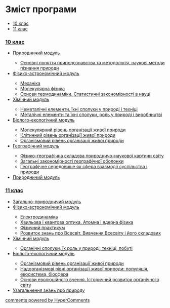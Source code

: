 <div id="hypercomments_widget" class="js-hypercomments-widget invisible"></div>

# Зміст програми

<div>
  <!-- Nav tabs -->
  <ul class="nav nav-tabs" role="tablist">
    <li role="presentation" class="active"><a href="#home" aria-controls="home" role="tab" data-toggle="tab">10 клас</a></li>
    <li role="presentation"><a href="#menu1" aria-controls="menu1" role="tab" data-toggle="tab">11 клас</a></li>
  </ul>
  <!-- Tab panes -->
  <div class="tab-content">
    <div role="tabpanel" class="tab-pane active" id="home"><h3><a href="http://nature-v4.ed-era.com/1/10_klas.html">10 клас</a></h3>
<ul type="disc">
<li><a href="http://nature-v4.ed-era.com/1/1/prirodnychyi1.html">Природничий модуль</a></li>
    <ul>
        <li><a href="http://nature-v4.ed-era.com/1/1/osnovny_ponyattya.html">Основні поняття природознавства та методологія, наукові методи пізнання природи</a></li>
    </ul>
<li><a href="http://nature-v4.ed-era.com/1/2/fiziko_astronomychnyi.html">Фізико-астрономічний модуль</a></li>
    <ul>
        <li><a href="http://nature-v4.ed-era.com/1/2/mechanika.html">Механіка</a></li>
        <li><a href="http://nature-v4.ed-era.com/1/2/moleculyarna_fizika.html">Молекулярна фізика</a></li>
        <li><a href="http://nature-v4.ed-era.com/1/2/termodynamika.html">Основи термодинаміки. Статистичні закономірності в науці</a></li>
    </ul>
<li><a href="http://nature-v4.ed-era.com/1/3/khimichnyi.html">Хімічний модуль</a></li>
    <ul>
        <li><a href="http://nature-v4.ed-era.com/1/3/nemetally.html">Неметалічні елементи, їхні сполуки у природі і техніці</a></li>
        <li><a href="http://nature-v4.ed-era.com/1/3/metally.html">Металічні елементи та їхні сполуки, роль у природі і виробництві</a></li>
    </ul>
<li><a href="http://nature-v4.ed-era.com/1/4/biologo_ekologychnyi.html">Біолого-екологічний модуль</a></li>
    <ul>
        <li><a href="http://nature-v4.ed-era.com/1/4/moleculyarnyi_riven.html">Молекулярний рівень організації живої природи</a></li>
        <li><a href="http://nature-v4.ed-era.com/1/4/klitynnyi_ryven.html">Клітинний рівень організації живої природи</a></li>
        <li><a href="http://nature-v4.ed-era.com/1/4/organizmovyi_riven.html">Організмовий рівень організації живої природи</a></li>
    </ul>
<li><a href="http://nature-v4.ed-era.com/1/5/geografychyi.html">Географічний модуль</a></li>
    <ul>
        <li><a href="http://nature-v4.ed-era.com/1/5/fiziko_geografychna_skladova.html">Фізико-географічна складова природничо-наукової картини світу</a></li>
        <li><a href="http://nature-v4.ed-era.com/1/5/zagalni_zakonomirnosti.html">Загальні закономірності географічної оболонки</a></li>
        <li><a href="http://nature-v4.ed-era.com/1/5/geografychne_seredovyshe.html">Географічне середовище як сфера взаємодії суспільства і природи</a></li>
    </ul>
<li><a href="http://nature-v4.ed-era.com/1/1/prirodnychyi2.html">Природничий модуль</a></li>
</ul>
</div>

<div role="tabpanel" class="tab-pane" id="menu1"><h3><a href="http://nature-v4.ed-era.com/2/11_klas.html">11 клас</a></h3>
<ul type="disc">
<li><a href="http://nature-v4.ed-era.com/2/1/zagalno_pryrodnychyi.html">Загально-природничий модуль</a></li>
<li><a href="http://nature-v4.ed-era.com/2/2/fiziko_astronomychnyi.html">Фізико-астрономічний модуль</a></li>
    <ul>
        <li><a href="http://nature-v4.ed-era.com/2/2/elektrodynamika.html">Електродинаміка</a></li>
        <li><a href="http://nature-v4.ed-era.com/2/2/optyka_atomna_yaderna_fizika.html">Хвильова і квантова оптика. Атомна і ядерна фізика</a></li>
        <li><a href="http://nature-v4.ed-era.com/2/2/fizichnyi_praktikum.html">Фізичний практикум</a></li>
        <li><a href="http://nature-v4.ed-era.com/2/2/vyvchennya_vsesvitu.html">Розвиток знань про Всесвіт. Вивчення Всесвіту і його складових</a></li>
    </ul>
<li><a href="http://nature-v4.ed-era.com/2/1/khimichnyi.html">Хімічний модуль</a></li>
    <ul>
        <li><a href="http://nature-v4.ed-era.com/2/1/org_spoluky.html">Органічні сполуки, їх роль у природі, техніці, побуті</a></li>
    </ul>
<li><a href="http://nature-v4.ed-era.com/2/3/biologo_ekologychnyi.html">Біолого-екологічний модуль</a></li>
    <ul>
        <li><a href="http://nature-v4.ed-era.com/2/3/organizmovy_riven.html">Організмовий рівень організації живої природи</a></li>
        <li><a href="http://nature-v4.ed-era.com/2/3/nanorganizmovy_rivni.html">Надорганізмові рівні організації живої природи: популяція, екосистема, біосфера</a></li>
        <li><a href="http://nature-v4.ed-era.com/2/3/evoluciyne_vchennya.html">Основи еволюційного вчення. Історичний розвиток органічного світу</a></li>
    </ul>
<li><a href="http://nature-v4.ed-era.com/2/1/uzagalnennya_znan_pro_pryrodu.html">Узагальнення знань про природу</a></li>
</ul>
</div>
</div>
</div>

<div class="js-hypercomments-container">
<a href="http://hypercomments.com" class="hc-link" title="comments widget">comments powered by HyperComments</a>
</div>